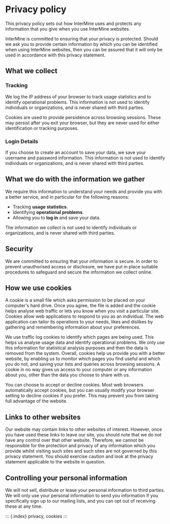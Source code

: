 Privacy policy
==============

This privacy policy sets out how InterMine uses and protects any
information that you give when you use InterMine websites.

InterMine is committed to ensuring that your privacy is protected.
Should we ask you to provide certain information by which you can be
identified when using InterMine websites, then you can be assured that
it will only be used in accordance with this privacy statement.

What we collect
---------------

### Tracking

We log the IP address of your browser to track usage statistics and to
identify operational problems. This information is not used to identify
individuals or organizations, and is never shared with third parties.

Cookies are used to provide persistence across browsing sessions. These
may persist after you exit your browser, but they are never used for
either identification or tracking purposes.

### Login Details

If you choose to create an account to save your data, we save your
username and password information. This information is not used to
identify individuals or organizations, and is never shared with third
parties.

What we do with the information we gather
-----------------------------------------

We require this information to understand your needs and provide you
with a better service, and in particular for the following reasons:

-   Tracking **usage statistics**.
-   Identifying **operational problems**.
-   Allowing you to **log in** and save your data.

The information we collect is not used to identify individuals or
organizations, and is never shared with third parties.

Security
--------

We are committed to ensuring that your information is secure. In order
to prevent unauthorised access or disclosure, we have put in place
suitable procedures to safeguard and secure the information we collect
online.

How we use cookies
------------------

A cookie is a small file which asks permission to be placed on your
computer\'s hard drive. Once you agree, the file is added and the cookie
helps analyse web traffic or lets you know when you visit a particular
site. Cookies allow web applications to respond to you as an individual.
The web application can tailor its operations to your needs, likes and
dislikes by gathering and remembering information about your
preferences.

We use traffic log cookies to identify which pages are being used. This
helps us analyse usage data and identify operational problems. We only
use this information for statistical analysis purposes and then the data
is removed from the system. Overall, cookies help us provide you with a
better website, by enabling us to monitor which pages you find useful
and which you do not, and saving your lists and queries across browsing
sessions. A cookie in no way gives us access to your computer or any
information about you, other than the data you choose to share with us.

You can choose to accept or decline cookies. Most web browsers
automatically accept cookies, but you can usually modify your browser
setting to decline cookies if you prefer. This may prevent you from
taking full advantage of the website.

Links to other websites
-----------------------

Our website may contain links to other websites of interest. However,
once you have used these links to leave our site, you should note that
we do not have any control over that other website. Therefore, we cannot
be responsible for the protection and privacy of any information which
you provide whilst visiting such sites and such sites are not governed
by this privacy statement. You should exercise caution and look at the
privacy statement applicable to the website in question.

Controlling your personal information
-------------------------------------

We will not sell, distribute or lease your personal information to third
parties. We will only use your personal information to send you
information if you specifically sign up to our mailing lists, and you
can opt out of receiving these at any time.

::: {.index}
privacy, cookies
:::
